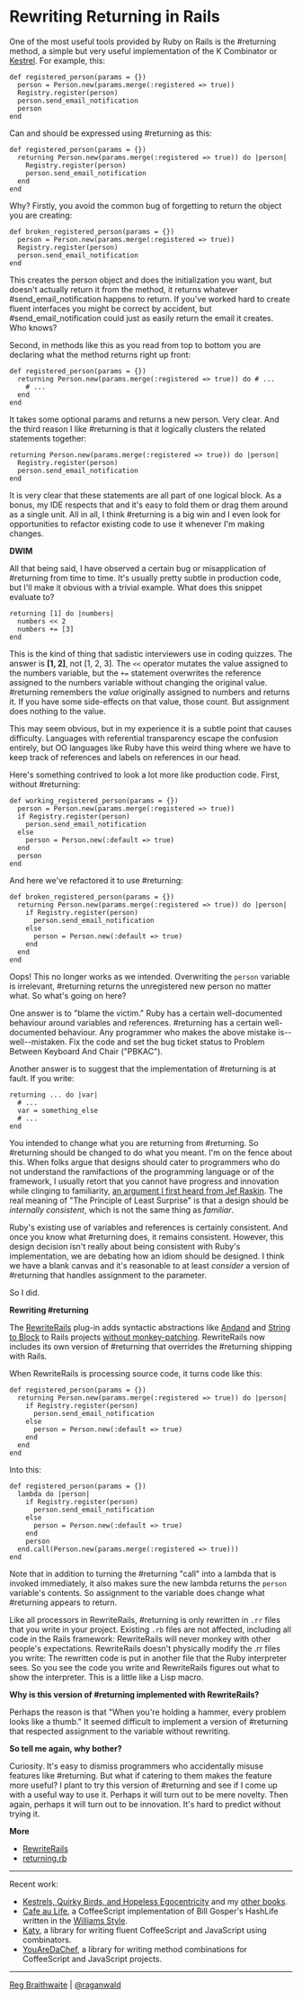 Rewriting Returning in Rails
===

One of the most useful tools provided by Ruby on Rails is the #returning method, a simple but very useful implementation of the K Combinator or [Kestrel](http://github.com/raganwald/homoiconic/blob/master/2008-10-29/kestrel.markdown#readme). For example, this:

    def registered_person(params = {})
      person = Person.new(params.merge(:registered => true))
      Registry.register(person)
      person.send_email_notification
      person
    end

Can and should be expressed using #returning as this:

    def registered_person(params = {})
      returning Person.new(params.merge(:registered => true)) do |person|
        Registry.register(person)
        person.send_email_notification
      end
    end

Why? Firstly, you avoid the common bug of forgetting to return the object you are creating:

    def broken_registered_person(params = {})
      person = Person.new(params.merge(:registered => true))
      Registry.register(person)
      person.send_email_notification
    end
    
This creates the person object and does the initialization you want, but doesn't actually return it from the method, it returns whatever #send\_email\_notification happens to return. If you've worked hard to create fluent interfaces you might be correct by accident, but #send\_email\_notification could just as easily return the email it creates. Who knows?

Second, in methods like this as you read from top to bottom you are declaring what the method returns right up front:

    def registered_person(params = {})
      returning Person.new(params.merge(:registered => true)) do # ...
        # ...
      end
    end
      
It takes some optional params and returns a new person. Very clear. And the third reason I like #returning is that it logically clusters the related statements together:

    returning Person.new(params.merge(:registered => true)) do |person|
      Registry.register(person)
      person.send_email_notification
    end

It is very clear that these statements are all part of one logical block. As a bonus, my IDE respects that and it's easy to fold them or drag them around as a single unit. All in all, I think #returning is a big win and I even look for opportunities to refactor existing code to use it whenever I'm making changes.

**DWIM**

All that being said, I have observed a certain bug or misapplication of #returning from time to time. It's usually pretty subtle in production code, but I'll make it obvious with a trivial example. What does this snippet evaluate to?

    returning [1] do |numbers|
      numbers << 2
      numbers += [3]
    end

This is the kind of thing that sadistic interviewers use in coding quizzes. The answer is **[1, 2]**, not [1, 2, 3]. The `<<` operator mutates the value assigned to the numbers variable, but the `+=` statement overwrites the reference assigned to the numbers variable without changing the original value. #returning remembers the *value* originally assigned to numbers and returns it. If you have some side-effects on that value, those count. But assignment does nothing to the value.

This may seem obvious, but in my experience it is a subtle point that causes difficulty. Languages with referential transparency escape the confusion entirely, but OO languages like Ruby have this weird thing where we have to keep track of references and labels on references in our head.

Here's something contrived to look a lot more like production code. First, without #returning:

    def working_registered_person(params = {})
      person = Person.new(params.merge(:registered => true))
      if Registry.register(person)
        person.send_email_notification
      else
        person = Person.new(:default => true)
      end
      person
    end
    
And here we've refactored it to use #returning:

    def broken_registered_person(params = {})
      returning Person.new(params.merge(:registered => true)) do |person|
        if Registry.register(person)
          person.send_email_notification
        else
          person = Person.new(:default => true)
        end
      end
    end

Oops! This no longer works as we intended. Overwriting the `person` variable is irrelevant, #returning returns the unregistered new person no matter what. So what's going on here?

One answer is to "blame the victim." Ruby has a certain well-documented behaviour around variables and references. #returning has a certain well-documented behaviour. Any programmer who makes the above mistake is--well--mistaken. Fix the code and set the bug ticket status to Problem Between Keyboard And Chair ("PBKAC").

Another answer is to suggest that the implementation of #returning is at fault. If you write:

    returning ... do |var|
      # ...
      var = something_else
      # ...
    end

You intended to change what you are returning from #returning. So #returning should be changed to do what you meant. I'm on the fence about this. When folks argue that designs should cater to programmers who do not understand the ramifactions of the programming language or of the framework, I usually retort that you cannot have progress and innovation while clinging to familiarity, [an argument I first heard from Jef Raskin](http://weblog.raganwald.com/2008/01/programming-language-cannot-be-better.html "A programming language cannot be better without being unintuitive"). The real meaning of "The Principle of Least Surprise" is that a design should be *internally consistent*, which is not the same thing as *familiar*.

Ruby's existing use of variables and references is certainly consistent. And once you know what #returning does, it remains consistent. However, this design decision isn't really about being consistent with Ruby's implementation, we are debating how an idiom should be designed. I think we have a blank canvas and it's reasonable to at least *consider* a version of #returning that handles assignment to the parameter.

So I did.

**Rewriting #returning**

The [RewriteRails](http://github.com/raganwald-deprecated/rewrite_rails/tree/master) plug-in adds syntactic abstractions like [Andand](http://github.com/raganwald-deprecated/rewrite_rails/tree/master/doc/andand.textile "") and [String to Block](http://github.com/raganwald-deprecated/rewrite_rails/tree/master/doc/string_to_block.md#readme "") to Rails projects [without monkey-patching](http://avdi.org/devblog/2008/02/23/why-monkeypatching-is-destroying-ruby/ "Monkeypatching is Destroying Ruby"). RewriteRails now includes its own version of #returning that overrides the #returning shipping with Rails.

When RewriteRails is processing source code, it turns code like this:

    def registered_person(params = {})
      returning Person.new(params.merge(:registered => true)) do |person|
        if Registry.register(person)
          person.send_email_notification
        else
          person = Person.new(:default => true)
        end
      end
    end
    
Into this:

    def registered_person(params = {})
      lambda do |person|
        if Registry.register(person)
          person.send_email_notification
        else
          person = Person.new(:default => true)
        end
        person
      end.call(Person.new(params.merge(:registered => true)))
    end

Note that in addition to turning the #returning "call" into a lambda that is invoked immediately, it also makes sure the new lambda returns the `person` variable's contents. So assignment to the variable does change what #returning appears to return.

Like all processors in RewriteRails, #returning is only rewritten in `.rr` files that you write in your project. Existing `.rb` files are not affected, including all code in the Rails framework: RewriteRails will never monkey with other people's expectations. RewriteRails doesn't physically modify the .rr files you write: The rewritten code is put in another file that the Ruby interpreter sees. So you see the code you write and RewriteRails figures out what to show the interpreter. This is a little like a Lisp macro. 

**Why is this version of #returning implemented with RewriteRails?**

Perhaps the reason is that "When you're holding a hammer, every problem looks like a thumb." It seemed difficult to implement a version of #returning that respected assignment to the variable without rewriting.

**So tell me again, why bother?**

Curiosity. It's easy to dismiss programmers who accidentally misuse features like #returning. But what if catering to them makes the feature more useful? I plant to try this version of #returning and see if I come up with a useful way to use it. Perhaps it will turn out to be mere novelty. Then again, perhaps it will turn out to be innovation. It's hard to predict without trying it.

**More**

* [RewriteRails](http://github.com/raganwald-deprecated/rewrite_rails/tree/master/README.md)
* [returning.rb](http://github.com/raganwald-deprecated/rewrite_rails/tree/master/lib/rewrite_rails/returning.rb "")

---

Recent work:

* [Kestrels, Quirky Birds, and Hopeless Egocentricity](http://leanpub.com/combinators) and my [other books](http://leanpub.com/u/raganwald).
* [Cafe au Life](http://recursiveuniver.se), a CoffeeScript implementation of Bill Gosper's HashLife written in the [Williams Style](https://github.com/raganwald/homoiconic/blob/master/2011/11/COMEFROM.md).
* [Katy](http://github.com/raganwald/Katy), a library for writing fluent CoffeeScript and JavaScript using combinators.
* [YouAreDaChef](http://github.com/raganwald/YouAreDaChef), a library for writing method combinations for CoffeeScript and JavaScript projects.

---

[Reg Braithwaite](http://braythwayt.com) | [@raganwald](http://twitter.com/raganwald)